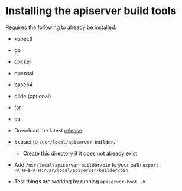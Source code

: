 # Installing the apiserver build tools

Requires the following to already be installed:
- kubectl
- go
- docker
- openssl
- base64
- glide (optional)
- tar
- cp

- Download the latest [release](https://github.com/kubernetes-incubator/apiserver-builder/releases)
- Extract to `/usr/local/apiserver-builder/`
  - Create this directory if it does not already exist
- Add `/usr/local/apiserver-builder/bin` to your path
  `export PATH=$PATH:/usr/local/apiserver-builder/bin`
- Test things are working by running `apiserver-boot -h`
